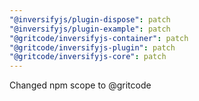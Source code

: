 ```yaml
---
"@inversifyjs/plugin-dispose": patch
"@inversifyjs/plugin-example": patch
"@gritcode/inversifyjs-container": patch
"@gritcode/inversifyjs-plugin": patch
"@gritcode/inversifyjs-core": patch
---
```


Changed npm scope to @gritcode
